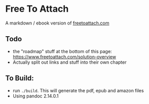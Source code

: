 # Free To Attach

A markdown / ebook version of [freetoattach.com](https://www.freetoattach.com/)

## Todo
- the "roadmap" stuff at the bottom of this page: https://www.freetoattach.com/solution-overview
- Actually split out links and stuff into their own chapter

## To Build:
- run `./build`. This will generate the pdf, epub and amazon files
- Using pandoc 2.14.0.1